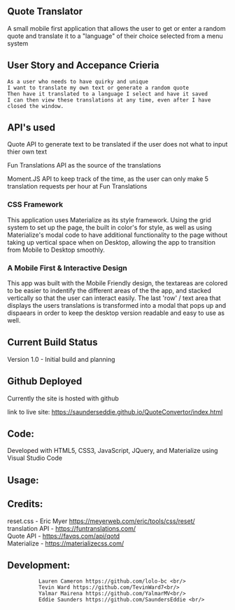 ## Quote Translator

A small mobile first application that allows the user to get or enter a random quote and translate it to a "language" of their choice selected from a menu system

## User Story and Accepance Crieria

```
As a user who needs to have quirky and unique
I want to translate my own text or generate a random quote
Then have it translated to a language I select and have it saved
I can then view these translations at any time, even after I have closed the window.
```

## API's used

Quote API to generate text to be translated if the user does not what to input thier own text

Fun Translations API as the source of the translations

Moment.JS API to keep track of the time, as the user can only make  5 translation requests per hour at Fun Translations

### CSS Framework 
This application uses Materialize as its style framework. Using the grid system to set up the page, the built in color's for style, as well as using Materialize's modal code to have additional functionality to the page without taking up vertical space when on Desktop, allowing the app to transition from Mobile to Desktop smoothly. 

### A Mobile First & Interactive Design 
This app was built with the Mobile Friendly design, the textareas are colored to be easier to indentify the different areas of the the app, and stacked vertically so that the user can interact easily. The last 'row' / text area that displays the users translations is transformed into a modal that pops up and dispaears in order to keep the desktop version readable and easy to use as well. 

## Current Build Status
Version 1.0 - Initial build and planning


## Github Deployed 
Currently the site is hosted with github

link to live site:
https://saunderseddie.github.io/QuoteConvertor/index.html


## Code:
Developed with HTML5, CSS3, JavaScript, JQuery, and Materialize using Visual Studio Code

## Usage:

## Credits:

reset.css - Eric Myer https://meyerweb.com/eric/tools/css/reset/<br/>
translation API - https://funtranslations.com/<br/>
Quote API - https://favqs.com/api/qotd<br/>
Materialize - https://materializecss.com/<br/>
## Development: <br/>

              Lauren Cameron https://github.com/lolo-bc <br/>
              Tevin Ward https://github.com/TevinWard7<br/>
              Yalmar Mairena https://github.com/YalmarMV<br/>
              Eddie Saunders https://github.com/SaundersEddie <br/>
